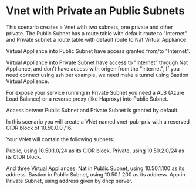 Vnet with Private an Public Subnets
==

This scenario creates a Vnet with two subnets, one private and other private.
The Public Subnet has a route table with default route to "Internet" and Private subnet a route table with default route to Nat Virtual Appliance.

Virtual Appliance into Public Subnet have access granted from/to "Internet".

Virtual Appliance into Private Subnet have access to "Internet" through Nat
Appliance, and don't have access with origen from the "Internet", If you need connect using ssh per example, we need make a tunnel using Bastion Virtual Applience.

For expose your service running in Private Subnet you need a ALB (Azure Load Balance) or a reverse proxy (like Haproxy) into Public Subnet.

Access betwen Public Subnet and Private Subnet is granted by default.

In this scenario you will create a VNet named vnet-pub-priv with a reserved CIDR
block of 10.50.0.0./16.

Your VNet will contain the following subnets:

Public, using 10.50.1.0/24 as its CIDR block.
Private, using 10.50.2.0/24 as its CIDR block.

And three Virtual Appliances:
Nat in Public Subnet, using 10.50.1.100 as its address.
Bastion in Public Subnet, using 10.50.1.200 as its address.
App in Private Subnet, using address given by dhcp server.
